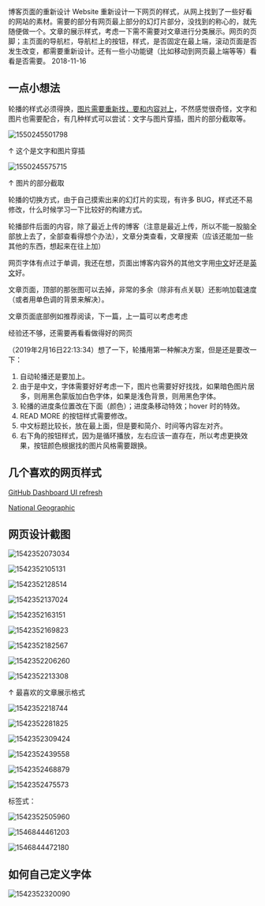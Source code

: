 博客页面的重新设计
Website
重新设计一下网页的样式，从网上找到了一些好看的网站的素材。需要的部分有网页最上部分的幻灯片部分，没找到的称心的，就先随便做一个。文章的展示样式，考虑一下需不需要对文章进行分类展示。网页的页脚；主页面的导航栏，导航栏上的按钮，样式，是否固定在最上端，滚动页面是否发生改变，都需要重新设计。还有一些小功能键（比如移动到网页最上端等等）看看是否需要。
2018-11-16

## 一点小想法

轮播的样式必须得换，<u>图片需要重新找，要和内容对上</u>，不然感觉很奇怪，文字和图片也需要配合，有几种样式可以尝试：文字与图片穿插，图片的部分截取等。

![1550245501798](../img/1550245501798.png)

↑ 这个是文字和图片穿插

![1550245575715](../img/1550245575715.png)

↑ 图片的部分截取

轮播的切换方式，由于自己摸索出来的幻灯片的实现，有许多 BUG，样式还不易修改，什么时候学习一下比较好的构建方式。

轮播部件后面的内容，除了最近上传的博客（注意是最近上传，所以不能一股脑全部放上去了，全部查看得想个办法），文章分类查看，文章搜索（应该还能加一些其他的东西，想起来在往上加）

网页字体有点过于单调，我还在想，页面出博客内容外的其他文字用<u>中文</u>好还是<u>英文</u>好。

文章页面，顶部的那张图可以去掉，非常的多余（除非有点关联）还影响加载速度（或者用单色调的背景来解决）。

文章页面底部例如推荐阅读，下一篇，上一篇可以考虑考虑

经验还不够，还需要再看看做得好的网页



（2019年2月16日22:13:34）想了一下，轮播用第一种解决方案，但是还是要改一下：

1. 自动轮播还是要加上。
2. 由于是中文，字体需要好好考虑一下，图片也需要好好找找，如果暗色图片居多，则用黑色蒙版加白色字体，如果是浅色背景，则用黑色字体。
3. 轮播的进度条位置改在下面（颜色）；进度条移动特效；hover 时的特效。
4. READ MORE 的按钮样式需要修改。
5. 中文标题比较长，放在最上面，但是要和简介、时间等内容左对齐。
6. 右下角的按钮样式，因为是循环播放，左右应该一直存在，所以考虑更换效果，按钮颜色根据找的图片风格需要跟换。

## 几个喜欢的网页样式

[GitHub Dashboard UI refresh](https://github.blog/2019-01-16-dashboard-ui-refresh/)

[National Geographic](https://www.nationalgeographic.com/)



## 网页设计截图

![1542352073034](../img/blogTheme/1542352073034.png)

![1542352105131](../img/blogTheme/1542352105131.png)

![1542352128514](../img/blogTheme/1542352128514.png)

![1542352137024](../img/blogTheme/1542352137024.png)

![1542352163151](../img/blogTheme/1542352163151.png)

![1542352169823](../img/blogTheme/1542352169823.png)

![1542352182567](../img/blogTheme/1542352182567.png)

![1542352206260](../img/blogTheme/1542352206260.png)

![1542352213308](../img/blogTheme/1542352213308.png)

↑ 最喜欢的文章展示格式

![1542352218744](../img/blogTheme/1542352218744.png)

![1542352281825](../img/blogTheme/1542352281825.png)

![1542352309424](../img/blogTheme/1542352309424.png)

![1542352439558](../img/blogTheme/1542352439558.png)

![1542352468879](../img/blogTheme/1542352468879.png)

![1542352475573](../img/blogTheme/1542352475573.png)

标签式：

![1542352505960](../img/blogTheme/1542352505960.png)



![1546844461203](../img/blogTheme/1546844461203.png)

![1546844472180](../img/blogTheme/1546844472180.png)

## 如何自己定义字体

![1542352320090](../img/blogTheme/1542352320090.png)